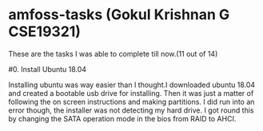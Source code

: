 # amfoss-tasks (Gokul Krishnan G CSE19321)
These are the tasks I was able to complete till now.(11 out of 14)

#0. Install Ubuntu 18.04

  Installing ubuntu was way easier than I thought.I downloaded ubuntu 18.04 and created a bootable usb drive for installing. Then it was just a matter of following the on screen instructions and making partitions. I did run into an error though, the installer was not detecting my hard drive. I got round this by changing the SATA operation mode in the bios from RAID to AHCI.

